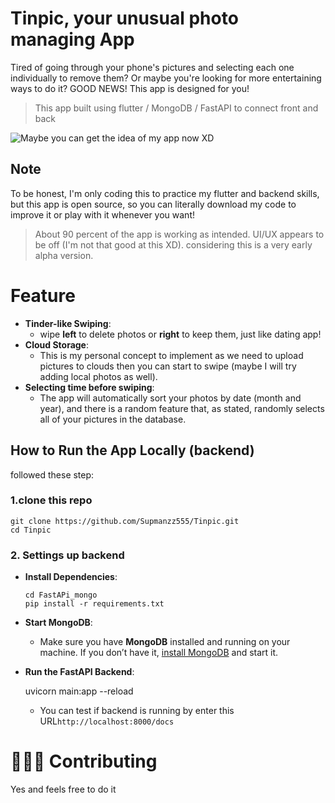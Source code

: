 # Tinpic, your unusual photo managing App
Tired of going through your phone's pictures and selecting each one individually to remove them? Or maybe you're looking for more entertaining ways to do it? GOOD NEWS! This app is designed for you!

  

> This app built using flutter / MongoDB / FastAPI to connect front and back

![Maybe you can get the idea of my app now XD](https://media3.giphy.com/media/v1.Y2lkPTc5MGI3NjExM3lrdGE4cHkwcHNjcW03ZTBvaGFmaGFweXZtZDV6eGRuZWkxNWIwNCZlcD12MV9pbnRlcm5hbF9naWZfYnlfaWQmY3Q9Zw/26mkhMYkitO7DoJuU/giphy.gif)

## Note
To be honest, I'm only coding this to practice my flutter and backend skills, but this app is open source, so you can literally download my code to improve it or play with it whenever you want!

> About 90 percent of the app is working as intended. UI/UX appears to be off (I'm not that good at this XD). considering this is a very early alpha version.


# Feature

 - **Tinder-like Swiping**:
	 - wipe **left** to delete photos or **right** to keep them, just like dating app!
- **Cloud Storage**:
	- This is my personal concept to implement as we need to upload pictures to clouds then you can start to swipe (maybe I will try adding local photos as well).
- **Selecting time before swiping**:
	- The app will automatically sort your photos by date (month and year), and there is a random feature that, as stated, randomly selects all of your pictures in the database.


## How to Run the App Locally (backend)
followed these step:
### 1.clone this repo

	git clone https://github.com/Supmanzz555/Tinpic.git
	cd Tinpic
	
### 2. Settings up backend
-	**Install Dependencies**:

	~~~
    cd FastAPi_mongo
    pip install -r requirements.txt
-	**Start MongoDB**:
	-	Make sure you have **MongoDB** installed and running on your machine. If you don’t have it, [install MongoDB](https://www.mongodb.com/try/download/community) and start it.

-	**Run the FastAPI Backend**:

    uvicorn main:app --reload
	
	-	You can test if backend is running by enter this URL`http://localhost:8000/docs`



# 🧑‍🤝‍🧑 Contributing
Yes and feels free to do it 




